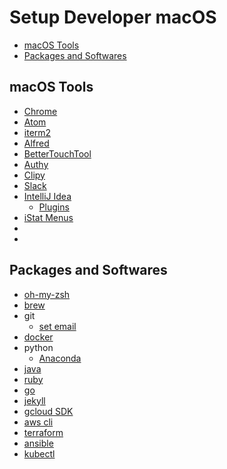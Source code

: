 # Setup Developer macOS

- [macOS Tools](##macos-tools)
- [Packages and Softwares](##packages-and-softwares)

## macOS Tools

- [Chrome](https://www.google.co.jp/chrome/browser/desktop/index.html)
- [Atom](https://atom.io/)
- [iterm2](https://www.iterm2.com/)
- [Alfred](https://www.alfredapp.com/)
- [BetterTouchTool](https://www.boastr.net/)
- [Authy](https://authy.com/download/)
- [Clipy](https://clipy-app.com/)
- [Slack](https://slack.com/intl/ja-jp/downloads/osx)
- [IntelliJ Idea](https://www.jetbrains.com/idea/download/#section=mac)
  - [Plugins](./intelj-plugins.md)
- [iStat Menus](https://bjango.com/mac/istatmenus/)
- []()
- []()

## Packages and Softwares

- [oh-my-zsh](https://github.com/robbyrussell/oh-my-zsh)
- [brew](https://brew.sh/index_ja.html)
- git
  - [set email](https://help.github.com/articles/setting-your-commit-email-address-in-git/)
- [docker](https://www.docker.com/docker-mac)
- python
  - [Anaconda](https://www.anaconda.com/download/#macos)
- [java](./java.md)
- [ruby](https://byam.github.io/how-to/2017/10/24/install-ruby.html)
- [go]()
- [jekyll](https://jekyllrb.com/docs/installation/)
- [gcloud SDK](https://cloud.google.com/sdk/docs/quickstart-mac-os-x?hl=ja)
- [aws cli]()
- [terraform]()
- [ansible]()
- [kubectl]()
